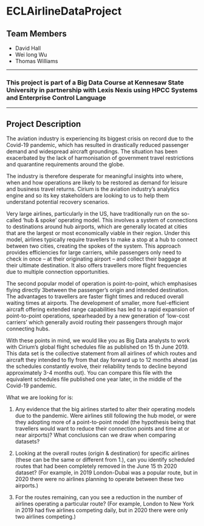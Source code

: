 # ECLAirlineDataProject
## Team Members
- David Hall
- Wei long Wu
- Thomas Williams
***
### This project is part of a Big Data Course at Kennesaw State University in partnership with Lexis Nexis using HPCC Systems and Enterprise Control Language
***
## Project Description

The aviation industry is experiencing its biggest crisis on record due to the Covid-19 pandemic,
which has resulted in drastically reduced passenger demand and widespread aircraft
groundings. The situation has been exacerbated by the lack of harmonisation of government
travel restrictions and quarantine requirements around the globe.

The industry is therefore desperate for meaningful insights into where, when and how
operations are likely to be restored as demand for leisure and business travel returns. Cirium is
the aviation industry’s analytics engine and so its key stakeholders are looking to us to help
them understand potential recovery scenarios.

Very large airlines, particularly in the US, have traditionally run on the so-called ‘hub & spoke’
operating model. This involves a system of connections to destinations around hub airports,
which are generally located at cities that are the largest or most economically viable in their
region. Under this model, airlines typically require travellers to make a stop at a hub to connect
between two cities, creating the spokes of the system. This approach provides efficiencies for
large carriers, while passengers only need to check in once – at their originating airport – and
collect their baggage at their ultimate destination. It also offers travellers more flight
frequencies due to multiple connection opportunities.

The second popular model of operation is point-to-point, which emphasises flying directly
3between the passenger’s origin and intended destination. The advantages to travellers are
faster flight times and reduced overall waiting times at airports. The development of smaller,
more fuel-efficient aircraft offering extended range capabilities has led to a rapid expansion of
point-to-point operations, spearheaded by a new generation of ‘low-cost carriers’ which
generally avoid routing their passengers through major connecting hubs.

With these points in mind, we would like you as Big Data analysts to work with Cirium’s global
flight schedules file as published on 15 th June 2019. This data set is the collective statement
from all airlines of which routes and aircraft they intended to fly from that day forward up to 12
months ahead (as the schedules constantly evolve, their reliability tends to decline beyond
approximately 3-4 months out). You can compare this file with the equivalent schedules file
published one year later, in the middle of the Covid-19 pandemic.

What we are looking for is:

1. Any evidence that the big airlines started to alter their operating models due to the
pandemic. Were airlines still following the hub model, or were they adopting more of a
point-to-point model (the hypothesis being that travellers would want to reduce their
connection points and time at or near airports)? What conclusions can we draw when
comparing datasets?

2. Looking at the overall routes (origin & destination) for specific airlines (these can be the
same or different from 1.), can you identify scheduled routes that had been completely
removed in the June 15 th 2020 dataset? (For example, in 2019 London-Dubai was a
popular route, but in 2020 there were no airlines planning to operate between these
two airports.)

3. For the routes remaining, can you see a reduction in the number of airlines operating a
particular route? (For example, London to New York in 2019 had five airlines competing
daily, but in 2020 there were only two airlines competing.)

